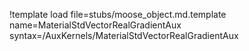 !template load file=stubs/moose_object.md.template name=MaterialStdVectorRealGradientAux syntax=/AuxKernels/MaterialStdVectorRealGradientAux